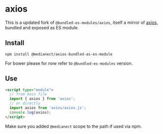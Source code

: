 # axios

This is a updated fork of `@bundled-es-modules/axios`, itself a mirror of
[axios](https://www.npmjs.com/package/axios), bundled and exposed as ES module.

## Install

```
npm install @medianect/axios-bundled-as-es-module
```

For bower please for now refer to `@bundled-es-modules` version.

## Use

```html
<script type="module">
  // from main file
  import { axios } from 'axios';
  // or directly
  import axios from 'axios/axios.js';
  console.log(axios);
</script>
```

Make sure you added `@medianect` scope to the path if used via npm.
